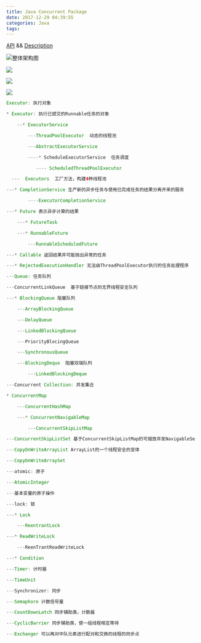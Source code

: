 ```yaml
---
title: Java Concurrent Package
date: 2017-12-29 04:39:55
categories: Java
tags:
---
```


[API](https://docs.oracle.com/javase/7/docs/api/java/util/concurrent/package-summary.html#package_description) && [Description](https://docs.oracle.com/javase/7/docs/api/java/util/concurrent/package-summary.html#package_description)

![整体架构图](http://hi.csdn.net/attachment/201111/10/0_13209086922UBB.gif)

![](https://www.uml-diagrams.org/examples/java-7-concurrent-executors-uml-class-diagram-example.png)

![](https://www.uml-diagrams.org/examples/java-7-concurrent-collections-uml-class-diagram-example.png)

![](https://www.uml-diagrams.org/examples/java-7-concurrent-future-uml-class-diagram-example.png)

```java
Executor: 执行对象

* Executor: 执行已提交的Runnable任务的对象

    --* ExecutorService

        ---ThreadPoolExecutor  动态的线程池

        ---AbstractExecutorService

        ----* ScheduleExecutorService  任务调度

           ---- ScheduledThreadPoolExecutor

  ---  Executors  工厂方法，构建4种线程池

---* CompletionService 生产新的异步任务与使用已完成任务的结果分离开来的服务

        ----ExecutorCompletionService

---* Future 表示异步计算的结果

    ---* FutureTask

    ---* RunnableFuture

        ---RunnableScheduledFuture

---* Callable 返回结果并可能抛出异常的任务

---* RejectedExecutionHandler 无法由ThreadPoolExecutor执行的任务处理程序

---Queue: 任务队列

---ConcurrentLinkQueue  基于链接节点的无界线程安全队列

---* BlockingQueue 阻塞队列

    ---ArrayBlockingQueue

    ---DelayQueue

    ---LinkedBlockingQueue

    ---PriorityBlocingQueue

    ---SynchronousQueue

    ---BlockingDeque  阻塞双端队列

        ---LinkedBlockingDeque

---Concurrent Collection: 并发集合

* ConcurrentMap

    ---ConcurrentHashMap

    ---* ConcurrentNavigableMap

        ---ConcurrentSkipListMap

---ConcurrentSkipListSet 基于ConcurrentSkipListMap的可缩放并发NavigableSet

---CopyOnWriteArrayList ArrayList的一个线程安全的变体

---CopyOnWriteArraySet

---atomic: 原子

---AtomicInteger

---基本变量的原子操作

---lock: 锁

---* Lock

    ---ReentrantLock

---* ReadWriteLock

    ---ReenTrantReadWriteLock

---* Condition

---Timer: 计时器

---TimeUnit

---Synchronizer: 同步

---Semaphore 计数信号量

---CountDownLatch 同步辅助类，计数器

---CyclicBarrier 同步辅助类，使一组线程相互等待

---Exchanger 可以再对中队元素进行配对和交换的线程的同步点
```


